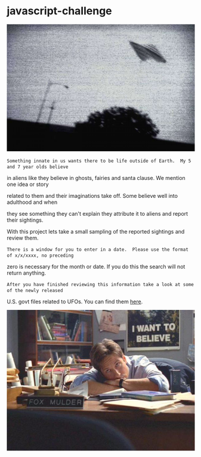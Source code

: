 # javascript-challenge

![](UFO-level-1/static/images/UFO.jpeg)

	Something innate in us wants there to be life outside of Earth.  My 5 and 7 year olds believe

in aliens like they believe in ghosts, fairies and santa clause.  We mention one idea or story

related to them and their imaginations take off.  Some believe well into adulthood and when

they see something they can't explain they attribute it to aliens and report their sightings.

With this project lets take a small sampling of the reported sightings and review them.  



	There is a window for you to enter in a date.  Please use the format of x/x/xxxx, no preceding

zero is necessary for the month or date.  If you do this the search will not return anything.



	After you have finished reviewing this information take a look at some of the newly released

U.S. govt files related to UFOs.  You can find them [here][us govt website].

![](UFO-level-1/static/images/fox.jpeg)

[us govt website]:https://www.theblackvault.com/documentarchive/ufos-the-central-intelligence-agency-cia-collection/

 
